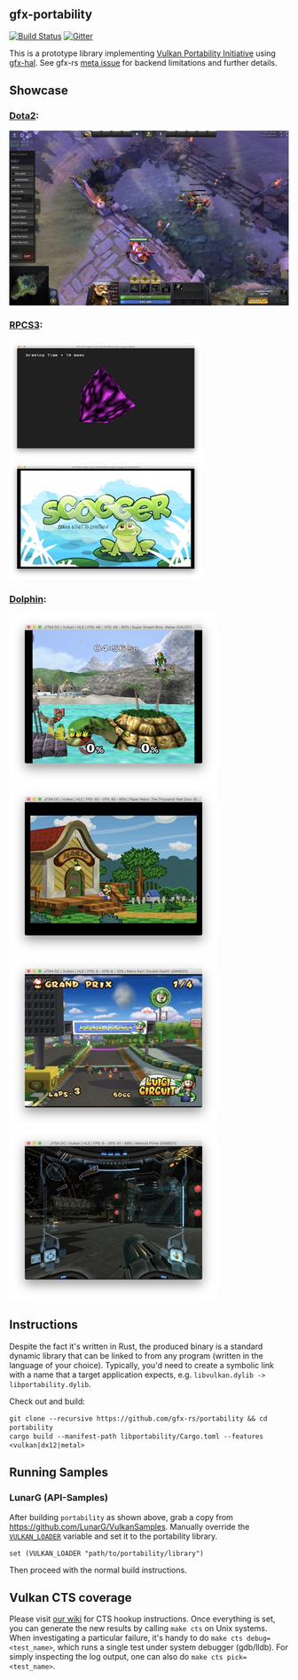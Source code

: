 ## gfx-portability
[![Build Status](https://travis-ci.org/gfx-rs/portability.svg?branch=master)](https://travis-ci.org/gfx-rs/portability)
[![Gitter](https://badges.gitter.im/gfx-rs/portability.svg)](https://gitter.im/gfx-rs/portability)

This is a prototype library implementing [Vulkan Portability Initiative](https://www.khronos.org/blog/khronos-announces-the-vulkan-portability-initiative) using [gfx-hal](http://gfx-rs.github.io/2017/07/24/low-level.html). See gfx-rs [meta issue](https://github.com/gfx-rs/gfx/issues/1354) for backend limitations and further details.

## Showcase

### [Dota2](https://github.com/ValveSoftware/Dota-2):
![Dota2](etc/dota2-river.jpg)

### [RPCS3](https://github.com/RPCS3/rpcs3):
![RPCS3-cube](etc/rpcs3-cube.jpg)
![RPCS3-scogger](etc/rpcs3-scogger.jpg)

### [Dolphin](https://github.com/dolphin-emu):
![Dolphin-sb](etc/dolphin-smash-bros.png)
![Dolphin-pm](etc/dolphin-paper-mario.png)
![Dolphin-mk](etc/dolphin-mario-kart.jpg)
![Dolphin-md](etc/dolphin-metroid.jpg)

## Instructions

Despite the fact it's written in Rust, the produced binary is a standard dynamic library that can be linked to from any program (written in the language of your choice). Typically, you'd need to create a symbolic link with a name that a target application expects, e.g. `libvulkan.dylib -> libportability.dylib`.

Check out and build:
```
git clone --recursive https://github.com/gfx-rs/portability && cd portability
cargo build --manifest-path libportability/Cargo.toml --features <vulkan|dx12|metal>
```

## Running Samples

### LunarG (API-Samples)
After building `portability` as shown above, grab a copy from https://github.com/LunarG/VulkanSamples.
Manually override the [`VULKAN_LOADER`](https://github.com/LunarG/VulkanSamples/blob/master/API-Samples/CMakeLists.txt#L189-L194) variable and set it to the portability library.
```
set (VULKAN_LOADER "path/to/portability/library")
```
Then proceed with the normal build instructions.

## Vulkan CTS coverage

Please visit [our wiki](https://github.com/gfx-rs/portability/wiki/Vulkan-CTS-status) for CTS hookup instructions. Once everything is set, you can generate the new results by calling `make cts` on Unix systems. When investigating a particular failure, it's handy to do `make cts debug=<test_name>`, which runs a single test under system debugger (gdb/lldb). For simply inspecting the log output, one can also do `make cts pick=<test_name>`.

